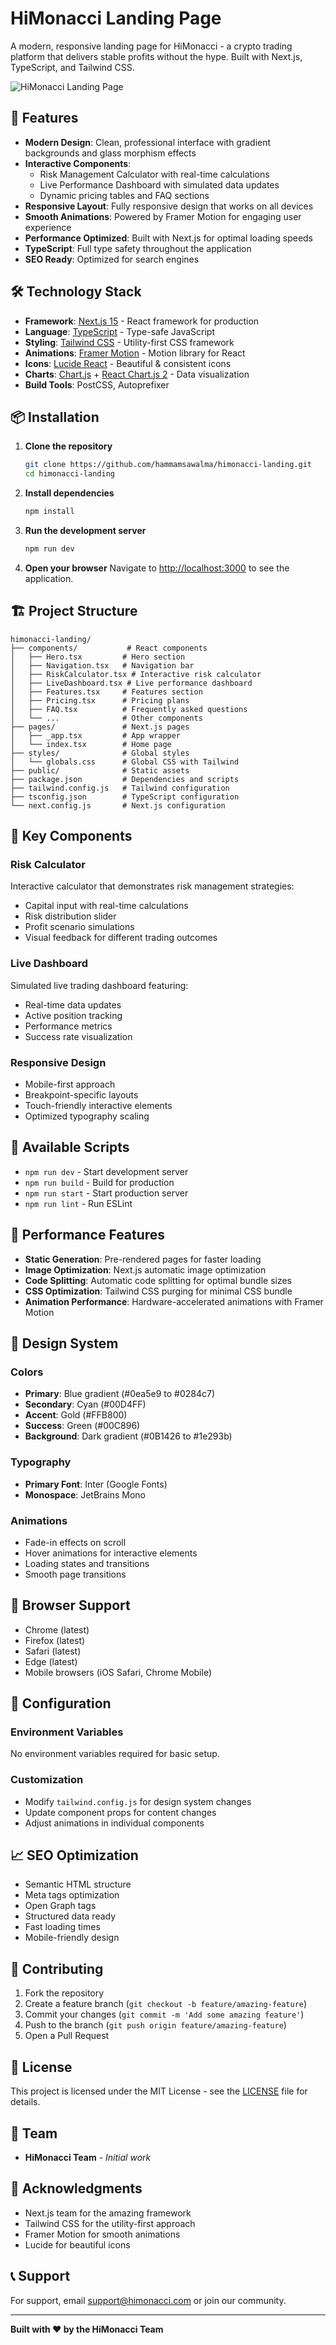 # HiMonacci Landing Page

A modern, responsive landing page for HiMonacci - a crypto trading platform that delivers stable profits without the hype. Built with Next.js, TypeScript, and Tailwind CSS.

![HiMonacci Landing Page](https://via.placeholder.com/800x400/0B1426/00D4FF?text=HiMonacci+Landing+Page)

## 🚀 Features

- **Modern Design**: Clean, professional interface with gradient backgrounds and glass morphism effects
- **Interactive Components**: 
  - Risk Management Calculator with real-time calculations
  - Live Performance Dashboard with simulated data updates
  - Dynamic pricing tables and FAQ sections
- **Responsive Layout**: Fully responsive design that works on all devices
- **Smooth Animations**: Powered by Framer Motion for engaging user experience
- **Performance Optimized**: Built with Next.js for optimal loading speeds
- **TypeScript**: Full type safety throughout the application
- **SEO Ready**: Optimized for search engines

## 🛠️ Technology Stack

- **Framework**: [Next.js 15](https://nextjs.org/) - React framework for production
- **Language**: [TypeScript](https://www.typescriptlang.org/) - Type-safe JavaScript
- **Styling**: [Tailwind CSS](https://tailwindcss.com/) - Utility-first CSS framework
- **Animations**: [Framer Motion](https://www.framer.com/motion/) - Motion library for React
- **Icons**: [Lucide React](https://lucide.dev/) - Beautiful & consistent icons
- **Charts**: [Chart.js](https://www.chartjs.org/) + [React Chart.js 2](https://react-chartjs-2.js.org/) - Data visualization
- **Build Tools**: PostCSS, Autoprefixer

## 📦 Installation

1. **Clone the repository**
   ```bash
   git clone https://github.com/hammamsawalma/himonacci-landing.git
   cd himonacci-landing
   ```

2. **Install dependencies**
   ```bash
   npm install
   ```

3. **Run the development server**
   ```bash
   npm run dev
   ```

4. **Open your browser**
   Navigate to [http://localhost:3000](http://localhost:3000) to see the application.

## 🏗️ Project Structure

```
himonacci-landing/
├── components/           # React components
│   ├── Hero.tsx         # Hero section
│   ├── Navigation.tsx   # Navigation bar
│   ├── RiskCalculator.tsx # Interactive risk calculator
│   ├── LiveDashboard.tsx # Live performance dashboard
│   ├── Features.tsx     # Features section
│   ├── Pricing.tsx      # Pricing plans
│   ├── FAQ.tsx          # Frequently asked questions
│   └── ...              # Other components
├── pages/               # Next.js pages
│   ├── _app.tsx         # App wrapper
│   └── index.tsx        # Home page
├── styles/              # Global styles
│   └── globals.css      # Global CSS with Tailwind
├── public/              # Static assets
├── package.json         # Dependencies and scripts
├── tailwind.config.js   # Tailwind configuration
├── tsconfig.json        # TypeScript configuration
└── next.config.js       # Next.js configuration
```

## 🎨 Key Components

### Risk Calculator
Interactive calculator that demonstrates risk management strategies:
- Capital input with real-time calculations
- Risk distribution slider
- Profit scenario simulations
- Visual feedback for different trading outcomes

### Live Dashboard
Simulated live trading dashboard featuring:
- Real-time data updates
- Active position tracking
- Performance metrics
- Success rate visualization

### Responsive Design
- Mobile-first approach
- Breakpoint-specific layouts
- Touch-friendly interactive elements
- Optimized typography scaling

## 🚀 Available Scripts

- `npm run dev` - Start development server
- `npm run build` - Build for production
- `npm run start` - Start production server
- `npm run lint` - Run ESLint

## 🎯 Performance Features

- **Static Generation**: Pre-rendered pages for faster loading
- **Image Optimization**: Next.js automatic image optimization
- **Code Splitting**: Automatic code splitting for optimal bundle sizes
- **CSS Optimization**: Tailwind CSS purging for minimal CSS bundle
- **Animation Performance**: Hardware-accelerated animations with Framer Motion

## 🎨 Design System

### Colors
- **Primary**: Blue gradient (#0ea5e9 to #0284c7)
- **Secondary**: Cyan (#00D4FF)
- **Accent**: Gold (#FFB800)
- **Success**: Green (#00C896)
- **Background**: Dark gradient (#0B1426 to #1e293b)

### Typography
- **Primary Font**: Inter (Google Fonts)
- **Monospace**: JetBrains Mono

### Animations
- Fade-in effects on scroll
- Hover animations for interactive elements
- Loading states and transitions
- Smooth page transitions

## 📱 Browser Support

- Chrome (latest)
- Firefox (latest)
- Safari (latest)
- Edge (latest)
- Mobile browsers (iOS Safari, Chrome Mobile)

## 🔧 Configuration

### Environment Variables
No environment variables required for basic setup.

### Customization
- Modify `tailwind.config.js` for design system changes
- Update component props for content changes
- Adjust animations in individual components

## 📈 SEO Optimization

- Semantic HTML structure
- Meta tags optimization
- Open Graph tags
- Structured data ready
- Fast loading times
- Mobile-friendly design

## 🤝 Contributing

1. Fork the repository
2. Create a feature branch (`git checkout -b feature/amazing-feature`)
3. Commit your changes (`git commit -m 'Add some amazing feature'`)
4. Push to the branch (`git push origin feature/amazing-feature`)
5. Open a Pull Request

## 📄 License

This project is licensed under the MIT License - see the [LICENSE](LICENSE) file for details.

## 👥 Team

- **HiMonacci Team** - *Initial work*

## 🙏 Acknowledgments

- Next.js team for the amazing framework
- Tailwind CSS for the utility-first approach
- Framer Motion for smooth animations
- Lucide for beautiful icons

## 📞 Support

For support, email support@himonacci.com or join our community.

---

**Built with ❤️ by the HiMonacci Team**

